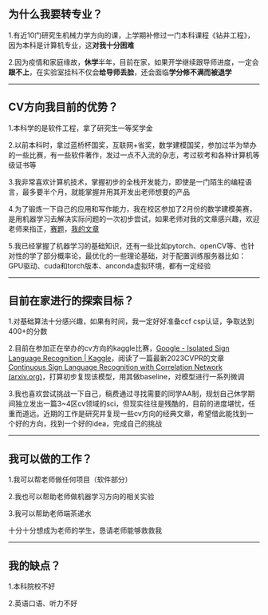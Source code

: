 ##   为什么我要转专业？

1.有近10门研究生机械力学方向的课，上学期补修过一门本科课程《钻井工程》，因为本科是计算机专业，这**对我十分困难**

2.因为疫情和家庭缘故，**休学**半年，目前在家，如果开学继续跟导师进度，一定会**跟不上**，在实验室挂科不仅会**给导师丢脸**，还会面临**学分修不满而被退学**
* * *

##   CV方向我目前的优势？

1.本科学的是软件工程，拿了研究生一等奖学金

2.以前本科时，拿过蓝桥杯国奖，互联网+省奖，数学建模国奖，参加过华为举办的一些比赛，有一些软件著作，发过一点不入流的杂志，考过软考和各种计算机等级证书等

3.我非常喜欢计算机技术，掌握初步的全栈开发能力，即使是一门陌生的编程语言，最多要半个月，就能掌握并用其开发出老师想要的产品

4.为了锻炼一下自己的应用和写作能力，我在校区参加了2月份的数学建模美赛，是用机器学习去解决实际问题的一次初步尝试，如果老师对我的文章感兴趣，欢迎老师来指正，[赛题](./test.pdf)，[我的文章](./paper.pdf)

5.我已经掌握了机器学习的基础知识，还有一些比如pytorch、openCV等、也针对性的学了部分概率论，最优化的一些理论基础，对于配置训练服务器比如：GPU驱动、cuda和torch版本、anconda虚拟环境，都有一定经验
* * *

##   目前在家进行的探索目标？

1.对基础算法十分感兴趣，如果有时间，我一定好好准备ccf csp认证，争取达到400+的分数

2.目前在参加正在举办的cv方向的kaggle比赛，[Google - Isolated Sign Language Recognition | Kaggle](https://www.kaggle.com/competitions/asl-signs)，阅读了一篇最新2023CVPR的文章[Continuous Sign Language Recognition with Correlation Network (arxiv.org)](https://arxiv.org/abs/2303.03202)，打算初步复现该模型，用其做baseline，对模型进行一系列微调

3.我也喜欢尝试挑战一下自己，稿费通过寻找需要的同学AA制，规划自己休学期间独立发出一篇3~4区cv领域的sci，但现实往往是残酷的，目前的进度堪忧，任重而道远。近期的工作是研究并复现一些cv方向的经典文章，希望借此能找到一个好的方向，找到一个好的idea，完成自己的挑战
* * *

##   我可以做的工作？

1.我可以帮老师做任何项目（软件部分）

2.我也可以帮助老师做机器学习方向的相关实验

3.我可以帮助老师端茶递水

十分十分想成为老师的学生，恳请老师能够救救我
* * *

##   我的缺点？

1.本科院校不好

2.英语口语、听力不好